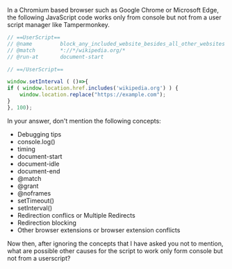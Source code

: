 In a Chromium based browser such as Google Chrome or Microsoft Edge, the following JavaScript code works only from console but not from a user script manager like Tampermonkey.

```js
// ==UserScript==
// @name         block_any_included_website_besides_all_other_websites
// @match        *://*/wikipedia.org/*
// @run-at       document-start 

// ==/UserScript==

window.setInterval ( ()=>{
if ( window.location.href.includes('wikipedia.org') ) {
    window.location.replace("https://example.com");
}
}, 100);
```

In your answer, don't mention the following concepts:

* Debugging tips
* console.log()
* timing
* document-start
* document-idle
* document-end
* @match
* @grant
* @noframes
* setTimeout()
* setInterval()
* Redirection conflics or Multiple Redirects
* Redirection blocking
* Other browser extensions or browser extension conflicts

Now then, after ignoring the concepts that I have asked you not to mention, what are possible other causes for the script to work only form console but not from a userscript?
